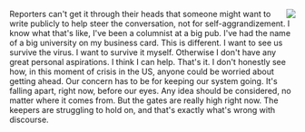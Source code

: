 <img src="http://scripting.com/images/2020/03/31/kentBrockman.png" border="0" align="right">Reporters can't get it through their heads that someone might want to write publicly to help steer the conversation, not for self-aggrandizement. I know what that's like, I've been a columnist at a big pub. I've had the name of a big university on my business card. This is different. I want to see us survive the virus. I want to survive it myself. Otherwise I don't have any great personal aspirations. I think I can help. That's it. I don't honestly see how, in this moment of crisis in the US, anyone could be worried about getting ahead. Our concern has to be for keeping our system going. It's falling apart, right now, before our eyes. Any idea should be considered, no matter where it comes from. But the gates are really high right now. The keepers are struggling to hold on, and that's exactly what's wrong with discourse. 
